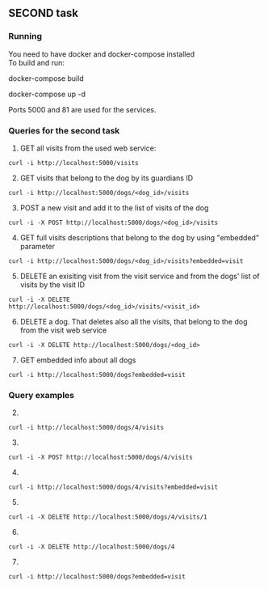 ## SECOND task
### Running
You need to have docker and docker-compose installed  
To build and run:
 

docker-compose build  

docker-compose up -d  
  
Ports 5000 and 81 are used for the services.  

### Queries for the second task
1. GET all visits from the used web service:
```
curl -i http://localhost:5000/visits
```  
2. GET visits that belong to the dog by its guardians ID
```
curl -i http://localhost:5000/dogs/<dog_id>/visits
```  
3. POST a new visit and add it to the list of visits of the dog
```
curl -i -X POST http://localhost:5000/dogs/<dog_id>/visits
```
4. GET full visits descriptions that belong to the dog by using "embedded" parameter
```
curl -i http://localhost:5000/dogs/<dog_id>/visits?embedded=visit
``` 
5. DELETE an exisiting visit from the visit service and from the dogs' list of visits by the visit ID
```
curl -i -X DELETE http://localhost:5000/dogs/<dog_id>/visits/<visit_id>
```  
6. DELETE a dog. That deletes also all the visits, that belong to the dog from the visit web service
```
curl -i -X DELETE http://localhost:5000/dogs/<dog_id>
``` 

7. GET embedded info about all dogs
```
curl -i http://localhost:5000/dogs?embedded=visit
``` 

### Query examples

2. 
```
curl -i http://localhost:5000/dogs/4/visits
```  

3.
```
curl -i -X POST http://localhost:5000/dogs/4/visits
```

4.
```
curl -i http://localhost:5000/dogs/4/visits?embedded=visit
``` 

5.
```
curl -i -X DELETE http://localhost:5000/dogs/4/visits/1
```  

6. 
```
curl -i -X DELETE http://localhost:5000/dogs/4
```  

7. 
```
curl -i http://localhost:5000/dogs?embedded=visit
``` 